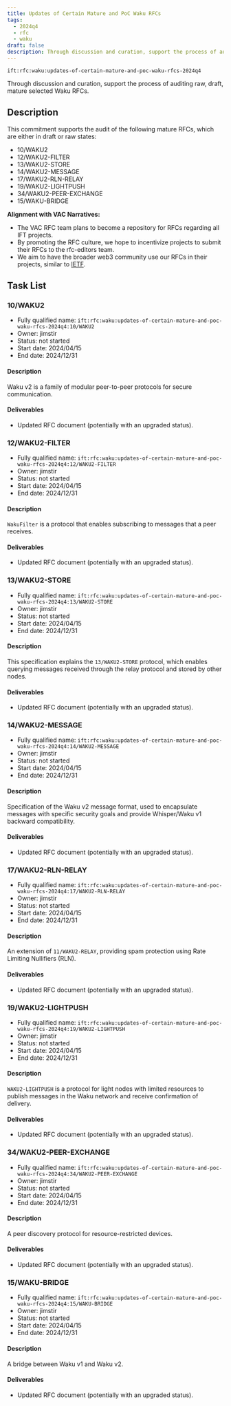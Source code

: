 ```yaml
---
title: Updates of Certain Mature and PoC Waku RFCs
tags:
  - 2024q4
  - rfc
  - waku
draft: false
description: Through discussion and curation, support the process of auditing raw, draft, mature selected Waku RFCs.
---
```


`ift:rfc:waku:updates-of-certain-mature-and-poc-waku-rfcs-2024q4`

Through discussion and curation, support the process of auditing raw, draft, mature selected Waku RFCs.

## Description

This commitment supports the audit of the following mature RFCs, which are 
either in draft or raw states:
- 10/WAKU2 
- 12/WAKU2-FILTER 
- 13/WAKU2-STORE 
- 14/WAKU2-MESSAGE 
- 17/WAKU2-RLN-RELAY
- 19/WAKU2-LIGHTPUSH 
- 34/WAKU2-PEER-EXCHANGE
- 15/WAKU-BRIDGE


**Alignment with VAC Narratives:**

- The VAC RFC team plans to become a repository for RFCs regarding all IFT 
  projects.
- By promoting the RFC culture, we hope to incentivize projects to submit their 
  RFCs to the rfc-editors team.
- We aim to have the broader web3 community use our RFCs in their projects, 
  similar to [IETF](https://www.ietf.org/).

## Task List

### 10/WAKU2

- Fully qualified name: 
  `ift:rfc:waku:updates-of-certain-mature-and-poc-waku-rfcs-2024q4:10/WAKU2`
- Owner: jimstir
- Status: not started
- Start date: 2024/04/15
- End date: 2024/12/31

#### Description

Waku v2 is a family of modular peer-to-peer protocols for secure communication.

#### Deliverables

- Updated RFC document (potentially with an upgraded status).

### 12/WAKU2-FILTER

- Fully qualified name: 
  `ift:rfc:waku:updates-of-certain-mature-and-poc-waku-rfcs-2024q4:12/WAKU2-FILTER`
- Owner: jimstir
- Status: not started
- Start date: 2024/04/15
- End date: 2024/12/31

#### Description

`WakuFilter` is a protocol that enables subscribing to messages that a peer 
receives.

#### Deliverables

- Updated RFC document (potentially with an upgraded status).

### 13/WAKU2-STORE

- Fully qualified name: 
  `ift:rfc:waku:updates-of-certain-mature-and-poc-waku-rfcs-2024q4:13/WAKU2-STORE`
- Owner: jimstir
- Status: not started
- Start date: 2024/04/15
- End date: 2024/12/31

#### Description

This specification explains the `13/WAKU2-STORE` protocol, which enables 
querying messages received through the relay protocol and stored by other nodes.

#### Deliverables

- Updated RFC document (potentially with an upgraded status).

### 14/WAKU2-MESSAGE

- Fully qualified name: 
  `ift:rfc:waku:updates-of-certain-mature-and-poc-waku-rfcs-2024q4:14/WAKU2-MESSAGE`
- Owner: jimstir
- Status: not started
- Start date: 2024/04/15
- End date: 2024/12/31

#### Description

Specification of the Waku v2 message format, used to encapsulate messages with 
specific security goals and provide Whisper/Waku v1 backward compatibility.

#### Deliverables

- Updated RFC document (potentially with an upgraded status).

### 17/WAKU2-RLN-RELAY

- Fully qualified name: 
  `ift:rfc:waku:updates-of-certain-mature-and-poc-waku-rfcs-2024q4:17/WAKU2-RLN-RELAY`
- Owner: jimstir
- Status: not started
- Start date: 2024/04/15
- End date: 2024/12/31

#### Description

An extension of `11/WAKU2-RELAY`, providing spam protection using Rate Limiting 
Nullifiers (RLN).

#### Deliverables

- Updated RFC document (potentially with an upgraded status).

### 19/WAKU2-LIGHTPUSH

- Fully qualified name: 
  `ift:rfc:waku:updates-of-certain-mature-and-poc-waku-rfcs-2024q4:19/WAKU2-LIGHTPUSH`
- Owner: jimstir
- Status: not started
- Start date: 2024/04/15
- End date: 2024/12/31

#### Description

`WAKU2-LIGHTPUSH` is a protocol for light nodes with limited resources to 
publish messages in the Waku network and receive confirmation of delivery.

#### Deliverables

- Updated RFC document (potentially with an upgraded status).

### 34/WAKU2-PEER-EXCHANGE

- Fully qualified name: 
  `ift:rfc:waku:updates-of-certain-mature-and-poc-waku-rfcs-2024q4:34/WAKU2-PEER-EXCHANGE`
- Owner: jimstir
- Status: not started
- Start date: 2024/04/15
- End date: 2024/12/31

#### Description

A peer discovery protocol for resource-restricted devices.

#### Deliverables

- Updated RFC document (potentially with an upgraded status).

### 15/WAKU-BRIDGE

- Fully qualified name: 
  `ift:rfc:waku:updates-of-certain-mature-and-poc-waku-rfcs-2024q4:15/WAKU-BRIDGE`
- Owner: jimstir
- Status: not started
- Start date: 2024/04/15
- End date: 2024/12/31

#### Description

A bridge between Waku v1 and Waku v2.

#### Deliverables

- Updated RFC document (potentially with an upgraded status).